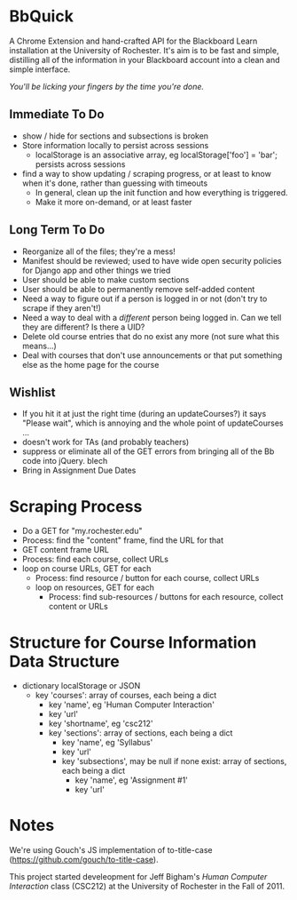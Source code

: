 BbQuick
=======

A Chrome Extension and hand-crafted API for the Blackboard Learn installation
at the University of Rochester. It's aim is to be fast and simple, distilling
all of the information in your Blackboard account into a clean and simple
interface.

*You'll be licking your fingers by the time you're done.*


Immediate To Do
---------------

- show / hide for sections and subsections is broken
- Store information locally to persist across sessions
    - localStorage is an associative array, eg localStorage['foo'] = 'bar'; persists across sessions
- find a way to show updating / scraping progress, or at least to know when it's done, rather than guessing with timeouts
    - In general, clean up the init function and how everything is triggered.
    - Make it more on-demand, or at least faster


Long Term To Do
---------------

- Reorganize all of the files; they're a mess!
- Manifest should be reviewed; used to have wide open security policies for Django app and other things we tried
- User should be able to make custom sections
- User should be able to permanently remove self-added content
- Need a way to figure out if a person is logged in or not (don't try to scrape if they aren't!)
- Need a way to deal with a *different* person being logged in. Can we tell they are different? Is there a UID?
- Delete old course entries that do no exist any more (not sure what this means...)
- Deal with courses that don't use announcements or that put something else as the home page for the course



Wishlist
--------

- If you hit it at just the right time (during an updateCourses?) it says "Please wait", which is annoying and the whole point of updateCourses ...
- doesn't work for TAs (and probably teachers)
- suppress or eliminate all of the GET errors from bringing all of the Bb code into jQuery. blech
- Bring in Assignment Due Dates


Scraping Process
================

- Do a GET for "my.rochester.edu"
- Process: find the "content" frame, find the URL for that
- GET content frame URL
- Process: find each course, collect URLs
- loop on course URLs, GET for each
    - Process: find resource / button for each course, collect URLs
    - loop on resources, GET for each
        - Process: find sub-resources / buttons for each resource, collect content or URLs


Structure for Course Information Data Structure
===============================================

- dictionary localStorage or JSON
    - key 'courses': array of courses, each being a dict
        - key 'name', eg 'Human Computer Interaction'
        - key 'url'
        - key 'shortname', eg 'csc212'
        - key 'sections': array of sections, each being a dict
            - key 'name', eg 'Syllabus'
            - key 'url'
            - key 'subsections', may be null if none exist: array of sections, each being a dict
                - key 'name', eg 'Assignment #1'
                - key 'url'


Notes
=====

We're using Gouch's JS implementation of to-title-case (https://github.com/gouch/to-title-case).

This project started develeopment for Jeff Bigham's *Human Computer Interaction*
class (CSC212) at the University of Rochester in the Fall of 2011.

